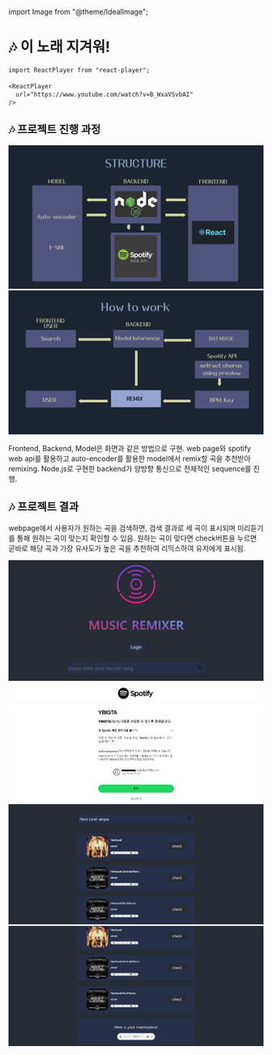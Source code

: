 import Image from "@theme/IdealImage";

# 🎶 이 노래 지겨워!

```mdx-code-block
import ReactPlayer from "react-player";

<ReactPlayer
  url="https://www.youtube.com/watch?v=B_WxaVSvbAI"
/>
```

## 🎶 프로젝트 진행 과정

![](./assets/song-remixer/1.png)
![](./assets/song-remixer/2.png)

Frontend, Backend, Model은 화면과 같은 방법으로 구현. web page와 spotify web api를 활용하고 auto-encoder를 활용한 model에서 remix할 곡을 추천받아 remixing. Node.js로 구현한 backend가 양방향 통신으로 전체적인 sequence를 진행.

## 🎶 프로젝트 결과

webpage에서 사용자가 원하는 곡을 검색하면, 검색 결과로 세 곡이 표시되며 미리듣기를 통해 원하는 곡이 맞는지 확인할 수 있음. 원하는 곡이 맞다면 check버튼을 누르면 곧바로 해당 곡과 가장 유사도가 높은 곡을 추천하여 리믹스하여 유저에게 표시됨.

![](./assets/song-remixer/3.png)
![](./assets/song-remixer/4.png)
![](./assets/song-remixer/5.png)
![](./assets/song-remixer/6.png)
